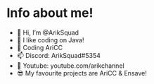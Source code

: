 # Info about me!
- 👋 Hi, I’m @ArikSquad
- 👀 I like coding on Java!
- 🌱 Coding AriCC
- 📫 Discord: ArikSquad#5354
- 🤩 Youtube: youtube.com/arikchannel
- 😎 My favourite projects are AriCC & Ensave!

